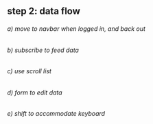 ## step 2: data flow

###### a) move to navbar when logged in, and back out
###### b) subscribe to feed data
###### c) use scroll list
###### d) form to edit data
###### e) shift to accommodate keyboard
